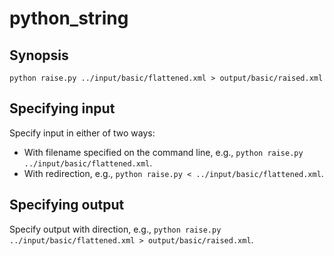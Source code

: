 # python_string

## Synopsis

`python raise.py ../input/basic/flattened.xml > output/basic/raised.xml`

## Specifying input

Specify input in either of two ways: 

* With filename specified on the command line, e.g., `python raise.py ../input/basic/flattened.xml`.
* With redirection, e.g., `python raise.py < ../input/basic/flattened.xml`. 

## Specifying output

Specify output with direction, e.g., `python raise.py ../input/basic/flattened.xml > output/basic/raised.xml`.

